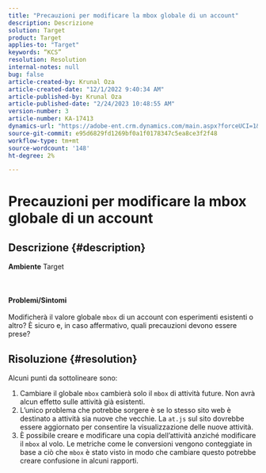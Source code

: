 ```yaml
---
title: "Precauzioni per modificare la mbox globale di un account"
description: Descrizione
solution: Target
product: Target
applies-to: "Target"
keywords: “KCS”
resolution: Resolution
internal-notes: null
bug: false
article-created-by: Krunal Oza
article-created-date: "12/1/2022 9:40:34 AM"
article-published-by: Krunal Oza
article-published-date: "2/24/2023 10:48:55 AM"
version-number: 3
article-number: KA-17413
dynamics-url: "https://adobe-ent.crm.dynamics.com/main.aspx?forceUCI=1&pagetype=entityrecord&etn=knowledgearticle&id=0ee0562d-5c71-ed11-9561-6045bd006a22"
source-git-commit: e95d6829fd1269bf0a1f0178347c5ea8ce3f2f48
workflow-type: tm+mt
source-wordcount: '148'
ht-degree: 2%

---
```


# Precauzioni per modificare la mbox globale di un account

## Descrizione {#description}

<b>Ambiente</b>
Target
<br><br> <br><br><b>Problemi/Sintomi</b><br><br>Modificherà il valore globale `mbox` di un account con esperimenti esistenti o altro? È sicuro e, in caso affermativo, quali precauzioni devono essere prese?<br>

## Risoluzione {#resolution}


Alcuni punti da sottolineare sono:

1. Cambiare il globale `mbox` cambierà solo il `mbox` di attività future. Non avrà alcun effetto sulle attività già esistenti.
2. L’unico problema che potrebbe sorgere è se lo stesso sito web è destinato a attività sia nuove che vecchie. La `at.js` sul sito dovrebbe essere aggiornato per consentire la visualizzazione delle nuove attività.
3. È possibile creare e modificare una copia dell’attività anziché modificare il `mbox` al volo. Le metriche come le conversioni vengono conteggiate in base a ciò che `mbox` è stato visto in modo che cambiare questo potrebbe creare confusione in alcuni rapporti.

